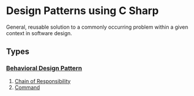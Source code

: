 ﻿# Design Patterns using C Sharp

General, reusable solution to a commonly occurring problem within a given context in software design.

## Types

### [Behavioral Design Pattern](Behavioral/README.md)
1. [Chain of Responsibility](Behavioral/ChainOfResponsibility/README.md)
2. [Command](Behavioral/Command/README.md)